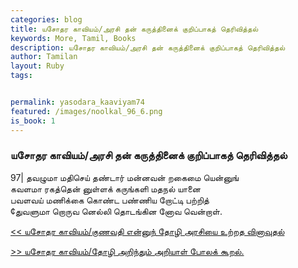 ```yaml
---  
categories: blog  
title: யசோதர காவியம்/அரசி தன் கருத்தினைக் குறிப்பாகத் தெரிவித்தல்
keywords: More, Tamil, Books  
description: யசோதர காவியம்/அரசி தன் கருத்தினைக் குறிப்பாகத் தெரிவித்தல்
author: Tamilan  
layout: Ruby  
tags:     


permalink: yasodara_kaaviyam74  
featured: /images/noolkal_96_6.png  
is_book: 1
---  
```



### யசோதர காவியம்/அரசி தன் கருத்தினைக் குறிப்பாகத் தெரிவித்தல்

97| தவழுமா மதிசெய் தண்டார் மன்னவன் றகைமை யென்னுங்  
கவளமா ரகத்தென் னுள்ளக் கருங்களி மதநல் யானை  
பவளவய் மணிக்கை கொண்ட பண்ணிய றோட்டி பற்றித்  
¢துவளுமா றொருவ னெல்லி தொடங்கின னோவ வென்றாள்.

[<< யசோதர காவியம்/குணவதி என்னுந் தோழி அரசியை உற்றத வினாவுதல்](yasodara_kaaviyam73)  
  
[>> யசோதர காவியம்/தோழி அறிந்தும் அறியாள் போலக் கூறல்.](yasodara_kaaviyam75)


